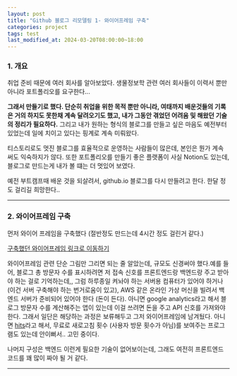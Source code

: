 ```yaml
---
layout: post
title: "Github 블로그 리모델링 1- 와이어프레임 구축"
categories: project
tags: test
last_modified_at: 2024-03-20T08:00:00~18:00
---
```



### 1. 개요   

취업 준비 때문에 여러 회사를 알아보았다. 생물정보학 관련 여러 회사들이 이력서 뿐만 아니라 포트폴리오를 요구한다... 

**그래서 만들기로 했다. 단순히 취업을 위한 목적 뿐만 아니라, 여태까지 배운것들의 기록은 거의 하지도 못한채 계속 달려오기도 했고, 내가 그동안 겪었던 어려움 및 해왔던 기술의 정리가 필요하다.** 그리고 내가 원하는 형식의 블로그를 만들고 싶은 마음도 예전부터 있었는데 일에 치이고 있다는 핑계로 계속 미뤄왔다.

티스토리로도 멋진 블로그를 효율적으로 운영하는 사람들이 많은데, 본인은 뭔가 계속 써도 익숙하지가 않다. 또한 포트폴리오를 만들기 좋은 플랫폼이 사실 Notion도 있는데, 블로그로 만드는게 내가 볼 떄는 더 멋있어 보였다. 

예전 부트캠프때 배운 것을 되살려서, github.io 블로그를 다시 만들려고 한다. 한달 정도 걸리길 희망한다.. 
 
---  

### 2. 와이어프레임 구축  

먼저 와이어 프레임을 구축했다 (절반정도 만드는데 4시간 정도 걸린거 같다.) 

[구축했던 와이어프레임 링크로 이동하기](https://www.figma.com/file/aiXo8QPrCS9tobL07GAPr7/Untitled?type=design&node-id=0-1&mode=design&t=wNpWMvtzpIAU6ybo-0)


와이어프레임 관련 단순 그림만 그리면 되는 줄 알았는데, 규모도 신경써야 했다.예를 들어, 블로그 총 방문자 수를 표시하려면 저 접속 신호를 프론트엔드랑 백엔드랑 주고 받아야 하는 걸로 기억하는데,, 그럼 하루종일 켜놔야 하는 서버용 컴퓨터가 있어야 하거나 (이건 서버 구축해야 하는 번거로움이 있고), AWS 같은 온라인 가상 머신을 빌려서 백엔드 서버가 준비되어 있어야 한다 (돈이 든다). 아니면 google analytics라고 해서 블로그 방문자 수를 계산해주는 앱이 있는데 이걸 쓰려면 돈을 주고 API 신호를 가져와야 한다. 그래서 일단은 해당하는 과정은 보류해두고 그저 와이어프레임에 남겨뒀다. 아니면 [hits](https://hits.seeyoufarm.com/)라고 해서, 무료로 새로고침 횟수 (사용자 방문 횟수가 아님)를 보여주는 프로그램도 있는데 안이뻐서.. 고민 중이다.  

나머지 구성은 백엔드 이런게 필요한 기술이 없어보이는데, 그래도 여전히 프론트엔드 코드를 꽤 많이 짜야 될 거 같다.  

---  
